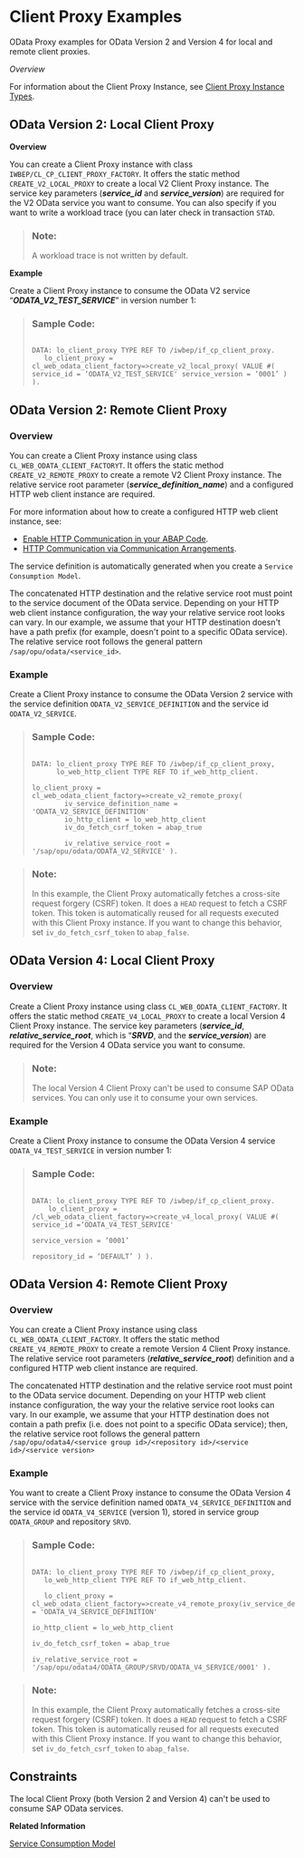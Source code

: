 <!-- loio7984f7104ab74f35a1a8da57e7421022 -->

# Client Proxy Examples

OData Proxy examples for OData Version 2 and Version 4 for local and remote client proxies.

*Overview*

For information about the Client Proxy Instance, see [Client Proxy Instance Types](client-proxy-instance-types-079517f.md).



<a name="loio7984f7104ab74f35a1a8da57e7421022__section_gwk_52x_5sb"/>

## OData Version 2: Local Client Proxy

**Overview**

You can create a Client Proxy instance with class `IWBEP/CL_CP_CLIENT_PROXY_FACTORY`. It offers the static method `CREATE_V2_LOCAL_PROXY` to create a local V2 Client Proxy instance. The service key parameters \(***service\_id*** and ***service\_version***\) are required for the V2 OData service you want to consume. You can also specify if you want to write a workload trace \(you can later check in transaction `STAD`.

> ### Note:  
> A workload trace is not written by default.

**Example**

Create a Client Proxy instance to consume the OData V2 service “***ODATA\_V2\_TEST\_SERVICE***” in version number 1:

> ### Sample Code:  
> ```
> 
> DATA: lo_client_proxy TYPE REF TO /iwbep/if_cp_client_proxy.
> 	 lo_client_proxy = cl_web_odata_client_factory=>create_v2_local_proxy( VALUE #( service_id = ‘ODATA_V2_TEST_SERVICE' service_version = ‘0001’ ) ). 
> ```



<a name="loio7984f7104ab74f35a1a8da57e7421022__section_rd3_tgx_5sb"/>

## OData Version 2: Remote Client Proxy



### Overview

You can create a Client Proxy instance using class `CL_WEB_ODATA_CLIENT_FACTORYT`. It offers the static method `CREATE_V2_REMOTE_PROXY` to create a remote V2 Client Proxy instance. The relative service root parameter \(***service\_definition\_name***\) and a configured HTTP web client instance are required.

For more information about how to create a configured HTTP web client instance, see:

-   [Enable HTTP Communication in your ABAP Code](enable-http-communication-in-your-abap-code-cef1ada.md).
-   [HTTP Communication via Communication Arrangements](http-communication-via-communication-arrangements-3047582.md).

The service definition is automatically generated when you create a `Service Consumption Model`.

The concatenated HTTP destination and the relative service root must point to the service document of the OData service. Depending on your HTTP web client instance configuration, the way your relative service root looks can vary. In our example, we assume that your HTTP destination doesn't have a path prefix \(for example, doesn't point to a specific OData service\). The relative service root follows the general pattern `/sap/opu/odata/<service_id>`.



### Example

Create a Client Proxy instance to consume the OData Version 2 service with the service definition `ODATA_V2_SERVICE_DEFINITION` and the service id `ODATA_V2_SERVICE`.

> ### Sample Code:  
> ```
> 
> DATA: lo_client_proxy TYPE REF TO /iwbep/if_cp_client_proxy,
>       lo_web_http_client TYPE REF TO if_web_http_client.
> 
> lo_client_proxy = cl_web_odata_client_factory=>create_v2_remote_proxy(
> 		  iv_service_definition_name = 'ODATA_V2_SERVICE_DEFINITION'
> 		  io_http_client = lo_web_http_client
> 		  iv_do_fetch_csrf_token = abap_true
> 			
> 		  iv_relative_service_root = '/sap/opu/odata/ODATA_V2_SERVICE' ).
> ```

> ### Note:  
> In this example, the Client Proxy automatically fetches a cross-site request forgery \(CSRF\) token. It does a `HEAD` request to fetch a CSRF token. This token is automatically reused for all requests executed with this Client Proxy instance. If you want to change this behavior, set `iv_do_fetch_csrf_token` to `abap_false`.



<a name="loio7984f7104ab74f35a1a8da57e7421022__section_v44_tgx_5sb"/>

## OData Version 4: Local Client Proxy



### Overview

Create a Client Proxy instance using class `CL_WEB_ODATA_CLIENT_FACTORY`. It offers the static method `CREATE_V4_LOCAL_PROXY` to create a local Version 4 Client Proxy instance. The service key parameters \(***service\_id***, ***relative\_service\_root***, which is “***SRVD***, and the ***service\_version***\) are required for the Version 4 OData service you want to consume.

> ### Note:  
> The local Version 4 Client Proxy can't be used to consume SAP OData services. You can only use it to consume your own services.



### Example

Create a Client Proxy instance to consume the OData Version 4 service `ODATA_V4_TEST_SERVICE` in version number 1:

> ### Sample Code:  
> ```
> 
> DATA: lo_client_proxy TYPE REF TO /iwbep/if_cp_client_proxy. 
> 	  lo_client_proxy = /cl_web_odata_client_factory=>create_v4_local_proxy( VALUE #( service_id =‘ODATA_V4_TEST_SERVICE'	
> 																						service_version = ‘0001’ 
> 																						repository_id = ‘DEFAULT’ ) ).
> 
> ```



<a name="loio7984f7104ab74f35a1a8da57e7421022__section_wh1_xgx_5sb"/>

## OData Version 4: Remote Client Proxy



### Overview

You can create a Client Proxy instance using class `CL_WEB_ODATA_CLIENT_FACTORY`. It offers the static method `CREATE_V4_REMOTE_PROXY` to create a remote Version 4 Client Proxy instance. The relative service root parameters \(***relative\_service\_root***\) definition and a configured HTTP web client instance are required.

The concatenated HTTP destination and the relative service root must point to the OData service document. Depending on your HTTP web client instance configuration, the way your the relative service root looks can vary. In our example, we assume that your HTTP destination does not contain a path prefix \(i.e. does not point to a specific OData service\); then, the relative service root follows the general pattern `/sap/opu/odata4/<service group id>/<repository id>/<service id>/<service version>`



### Example

You want to create a Client Proxy instance to consume the OData Version 4 service with the service definition named `ODATA_V4_SERVICE_DEFINITION` and the service id `ODATA_V4_SERVICE` \(version 1\), stored in service group `ODATA_GROUP` and repository `SRVD`.

> ### Sample Code:  
> ```
> 
> DATA: lo_client_proxy TYPE REF TO /iwbep/if_cp_client_proxy,	
> 	 lo_web_http_client TYPE REF TO if_web_http_client.
> 
> 	 lo_client_proxy = cl_web_odata_client_factory=>create_v4_remote_proxy(iv_service_definition_name = 'ODATA_V4_SERVICE_DEFINITION'
> 															   io_http_client = lo_web_http_client
> 															   iv_do_fetch_csrf_token = abap_true
> 															   iv_relative_service_root = '/sap/opu/odata4/ODATA_GROUP/SRVD/ODATA_V4_SERVICE/0001' ).
> ```

> ### Note:  
> In this example, the Client Proxy automatically fetches a cross-site request forgery \(CSRF\) token. It does a `HEAD` request to fetch a CSRF token. This token is automatically reused for all requests executed with this Client Proxy instance. If you want to change this behavior, set `iv_do_fetch_csrf_token` to `abap_false`.



<a name="loio7984f7104ab74f35a1a8da57e7421022__section_r3y_xl3_ytb"/>

## Constraints

The local Client Proxy \(both Version 2 and Version 4\) can't be used to consume SAP OData services.

**Related Information**  


[Service Consumption Model](service-consumption-model-ed5d88e.md "Consume a remote OData request in the Client Proxy instance.")

